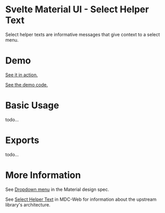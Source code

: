 # Svelte Material UI - Select Helper Text

Select helper texts are informative messages that give context to a select menu.

# Demo

[See it in action.](https://sveltematerialui.com/demo/select)

[See the demo code.](/site/src/routes/demo/select/)

# Basic Usage

todo...

# Exports

todo...

# More Information

See [Dropdown menu](https://material.io/components/menus#dropdown-menu) in the Material design spec.

See [Select Helper Text](https://github.com/material-components/material-components-web/tree/v11.0.0/packages/mdc-select/helper-text) in MDC-Web for information about the upstream library's architecture.
